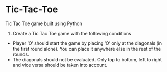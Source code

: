 # Tic-Tac-Toe
Tic Tac Toe game built using Python       

1. Create a Tic Tac Toe game with the following conditions
- Player ‘O’ should start the game by placing ‘O’ only at the
diagonals (in the first round alone). You can place it anywhere
else in the rest of the rounds.
- The diagonals should not be evaluated. Only top to bottom, left
to right and vice versa should be taken into account.
